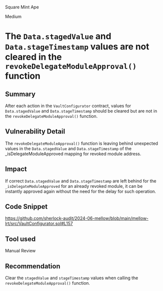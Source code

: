 Square Mint Ape

Medium

# The `Data.stagedValue` and `Data.stageTimestamp` values are not cleared in the `revokeDelegateModuleApproval()` function

## Summary

After each action in the `VaultConfigurator` contract, values for `Data.stagedValue` and `Data.stageTimestamp` should be cleared but are not in the `revokeDelegateModuleApproval()` function.

## Vulnerability Detail

The `revokeDelegateModuleApproval()` function is leaving behind unexpected values in the `Data.stagedValue` and `Data.stageTimestamp` of the _isDelegateModuleApproved mapping for revoked module address.
## Impact

If correct `Data.stagedValue` and `Data.stageTimestamp` are left behind for the `_isDelegateModuleApproved` for an already revoked module, it can be instantly approved again without the need for the delay for such operation.

## Code Snippet

https://github.com/sherlock-audit/2024-06-mellow/blob/main/mellow-lrt/src/VaultConfigurator.sol#L157

## Tool used

Manual Review

## Recommendation

Clear the `stagedValue` and `stageTimestamp` values when calling the `revokeDelegateModuleApproval()` function.